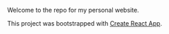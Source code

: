 Welcome to the repo for my personal website.

This project was bootstrapped with [Create React App](https://github.com/facebookincubator/create-react-app).
